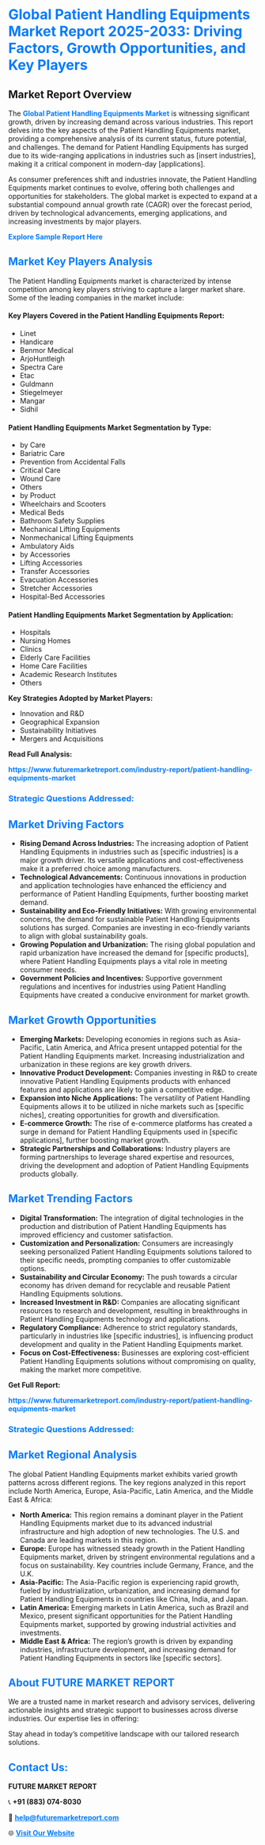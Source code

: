 <h1 style="color: #007BFF;">Global Patient Handling Equipments Market Report 2025-2033: Driving Factors, Growth Opportunities, and Key Players</h1>

<section id="overview">
<h2>Market Report Overview</h2>
<p>The <a href="https://www.futuremarketreport.com/industry-report/patient-handling-equipments-market" style="color: #007BFF; text-decoration: none;"><strong>Global Patient Handling Equipments Market</strong></a> is witnessing significant growth, driven by increasing demand across various industries. This report delves into the key aspects of the Patient Handling Equipments market, providing a comprehensive analysis of its current status, future potential, and challenges. The demand for Patient Handling Equipments has surged due to its wide-ranging applications in industries such as [insert industries], making it a critical component in modern-day [applications].</p>
<p>As consumer preferences shift and industries innovate, the Patient Handling Equipments market continues to evolve, offering both challenges and opportunities for stakeholders. The global market is expected to expand at a substantial compound annual growth rate (CAGR) over the forecast period, driven by technological advancements, emerging applications, and increasing investments by major players.</p>
</section>

<section id="overview">
<p><a href="https://www.futuremarketreport.com/request-sample/reportId=101523" style="color: #007BFF; text-decoration: none;"><strong>Explore Sample Report Here</strong></a></p>
</section>

<section id="key-players">
<h2 style="color: #007BFF;">Market Key Players Analysis</h2>
<p>The Patient Handling Equipments market is characterized by intense competition among key players striving to capture a larger market share. Some of the leading companies in the market include:</p>
<h4>Key Players Covered in the Patient Handling Equipments Report:</h4>
<ul><li>Linet</li><li>Handicare</li><li>Benmor Medical</li><li>ArjoHuntleigh</li><li>Spectra Care</li><li>Etac</li><li>Guldmann</li><li>Stiegelmeyer</li><li>Mangar</li><li>Sidhil</li></ul>
<h4>Patient Handling Equipments Market Segmentation by Type:</h4>
<ul><li>by Care</li><li>Bariatric Care</li><li>Prevention from Accidental Falls</li><li>Critical Care</li><li>Wound Care</li><li>Others</li><li>by Product</li><li>Wheelchairs and Scooters</li><li>Medical Beds</li><li>Bathroom Safety Supplies</li><li>Mechanical Lifting Equipments</li><li>Nonmechanical Lifting Equipments</li><li>Ambulatory Aids</li><li>by Accessories</li><li>Lifting Accessories</li><li>Transfer Accessories</li><li>Evacuation Accessories</li><li>Stretcher Accessories</li><li>Hospital-Bed Accessories</li></ul>

<h4>Patient Handling Equipments Market Segmentation by Application:</h4>
<ul><li>Hospitals</li><li>Nursing Homes</li><li>Clinics</li><li>Elderly Care Facilities</li><li>Home Care Facilities</li><li>Academic Research Institutes</li><li>Others</li></ul>
<p><strong>Key Strategies Adopted by Market Players:</strong></p>
<ul>
<li>Innovation and R&D</li>
<li>Geographical Expansion</li>
<li>Sustainability Initiatives</li>
<li>Mergers and Acquisitions</li>
</ul>
</section>

<section>
<p><strong>Read Full Analysis: </strong></p><a href="https://www.futuremarketreport.com/industry-report/patient-handling-equipments-market" style="color: #007BFF; text-decoration: none;"><strong>https://www.futuremarketreport.com/industry-report/patient-handling-equipments-market</strong></a>
<h3 style="color: #007BFF;">Strategic Questions Addressed:</h3>
</section>

<section id="driving-factors">
<h2 style="color: #007BFF;">Market Driving Factors</h2>
<ul>
<li><strong>Rising Demand Across Industries:</strong> The increasing adoption of Patient Handling Equipments in industries such as [specific industries] is a major growth driver. Its versatile applications and cost-effectiveness make it a preferred choice among manufacturers.</li>
<li><strong>Technological Advancements:</strong> Continuous innovations in production and application technologies have enhanced the efficiency and performance of Patient Handling Equipments, further boosting market demand.</li>
<li><strong>Sustainability and Eco-Friendly Initiatives:</strong> With growing environmental concerns, the demand for sustainable Patient Handling Equipments solutions has surged. Companies are investing in eco-friendly variants to align with global sustainability goals.</li>
<li><strong>Growing Population and Urbanization:</strong> The rising global population and rapid urbanization have increased the demand for [specific products], where Patient Handling Equipments plays a vital role in meeting consumer needs.</li>
<li><strong>Government Policies and Incentives:</strong> Supportive government regulations and incentives for industries using Patient Handling Equipments have created a conducive environment for market growth.</li>
</ul>
</section>

<section id="growth-opportunities">
<h2 style="color: #007BFF;">Market Growth Opportunities</h2>
<ul>
<li><strong>Emerging Markets:</strong> Developing economies in regions such as Asia-Pacific, Latin America, and Africa present untapped potential for the Patient Handling Equipments market. Increasing industrialization and urbanization in these regions are key growth drivers.</li>
<li><strong>Innovative Product Development:</strong> Companies investing in R&D to create innovative Patient Handling Equipments products with enhanced features and applications are likely to gain a competitive edge.</li>
<li><strong>Expansion into Niche Applications:</strong> The versatility of Patient Handling Equipments allows it to be utilized in niche markets such as [specific niches], creating opportunities for growth and diversification.</li>
<li><strong>E-commerce Growth:</strong> The rise of e-commerce platforms has created a surge in demand for Patient Handling Equipments used in [specific applications], further boosting market growth.</li>
<li><strong>Strategic Partnerships and Collaborations:</strong> Industry players are forming partnerships to leverage shared expertise and resources, driving the development and adoption of Patient Handling Equipments products globally.</li>
</ul>
</section>

<section id="trending-factors">
<h2 style="color: #007BFF;">Market Trending Factors</h2>
<ul>
<li><strong>Digital Transformation:</strong> The integration of digital technologies in the production and distribution of Patient Handling Equipments has improved efficiency and customer satisfaction.</li>
<li><strong>Customization and Personalization:</strong> Consumers are increasingly seeking personalized Patient Handling Equipments solutions tailored to their specific needs, prompting companies to offer customizable options.</li>
<li><strong>Sustainability and Circular Economy:</strong> The push towards a circular economy has driven demand for recyclable and reusable Patient Handling Equipments solutions.</li>
<li><strong>Increased Investment in R&D:</strong> Companies are allocating significant resources to research and development, resulting in breakthroughs in Patient Handling Equipments technology and applications.</li>
<li><strong>Regulatory Compliance:</strong> Adherence to strict regulatory standards, particularly in industries like [specific industries], is influencing product development and quality in the Patient Handling Equipments market.</li>
<li><strong>Focus on Cost-Effectiveness:</strong> Businesses are exploring cost-efficient Patient Handling Equipments solutions without compromising on quality, making the market more competitive.</li>
</ul>
</section>

<section>
<p><strong>Get Full Report: </strong></p><a href="https://www.futuremarketreport.com/industry-report/patient-handling-equipments-market" style="color: #007BFF; text-decoration: none;"><strong>https://www.futuremarketreport.com/industry-report/patient-handling-equipments-market</strong></a>
<h3 style="color: #007BFF;">Strategic Questions Addressed:</h3>
</section>


<section id="regional-analysis">
<h2 style="color: #007BFF;">Market Regional Analysis</h2>
<p>The global Patient Handling Equipments market exhibits varied growth patterns across different regions. The key regions analyzed in this report include North America, Europe, Asia-Pacific, Latin America, and the Middle East & Africa:</p>
<ul>
<li><strong>North America:</strong> This region remains a dominant player in the Patient Handling Equipments market due to its advanced industrial infrastructure and high adoption of new technologies. The U.S. and Canada are leading markets in this region.</li>
<li><strong>Europe:</strong> Europe has witnessed steady growth in the Patient Handling Equipments market, driven by stringent environmental regulations and a focus on sustainability. Key countries include Germany, France, and the U.K.</li>
<li><strong>Asia-Pacific:</strong> The Asia-Pacific region is experiencing rapid growth, fueled by industrialization, urbanization, and increasing demand for Patient Handling Equipments in countries like China, India, and Japan.</li>
<li><strong>Latin America:</strong> Emerging markets in Latin America, such as Brazil and Mexico, present significant opportunities for the Patient Handling Equipments market, supported by growing industrial activities and investments.</li>
<li><strong>Middle East & Africa:</strong> The region’s growth is driven by expanding industries, infrastructure development, and increasing demand for Patient Handling Equipments in sectors like [specific sectors].</li>
</ul>
</section>

<footer>
<h2 style="color: #007BFF;">About FUTURE MARKET REPORT</h2>
<p>We are a trusted name in market research and advisory services, delivering actionable insights and strategic support to businesses across diverse industries. Our expertise lies in offering:</p>

<p>Stay ahead in today’s competitive landscape with our tailored research solutions.</p>

<h2 style="color: #007BFF;">Contact Us:</h2>
<p><strong>FUTURE MARKET REPORT</strong></p>
<p>📞 <strong>+91 (883) 074-8030</strong></p>
<p>📧 <strong><a href="mailto:help@futuremarketreport.com" style="color: #007BFF;">help@futuremarketreport.com</a></strong></p>
<p>🌐 <strong><a href="https://www.futuremarketreport.com/" style="color: #007BFF;">Visit Our Website</a></strong></p>
</footer>